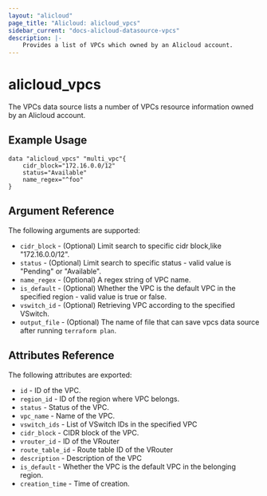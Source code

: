 ```yaml
---
layout: "alicloud"
page_title: "Alicloud: alicloud_vpcs"
sidebar_current: "docs-alicloud-datasource-vpcs"
description: |-
    Provides a list of VPCs which owned by an Alicloud account.
---
```


# alicloud\_vpcs

The VPCs data source lists a number of VPCs resource information owned by an Alicloud account.

## Example Usage

```
data "alicloud_vpcs" "multi_vpc"{
	cidr_block="172.16.0.0/12"
	status="Available"
	name_regex="^foo"
}

```

## Argument Reference

The following arguments are supported:

* `cidr_block` - (Optional) Limit search to specific cidr block,like "172.16.0.0/12".
* `status` - (Optional) Limit search to specific status - valid value is "Pending" or "Available".
* `name_regex` - (Optional) A regex string of VPC name.
* `is_default` - (Optional) Whether the VPC is the default VPC in the specified region - valid value is true or false.
* `vswitch_id` - (Optional) Retrieving VPC according to the specified VSwitch.
* `output_file` - (Optional) The name of file that can save vpcs data source after running `terraform plan`.

## Attributes Reference

The following attributes are exported:

* `id` - ID of the VPC.
* `region_id` - ID of the region where VPC belongs.
* `status` - Status of the VPC.
* `vpc_name` - Name of the VPC.
* `vswitch_ids` - List of VSwitch IDs in the specified VPC
* `cidr_block` - CIDR block of the VPC.
* `vrouter_id` - ID of the VRouter
* `route_table_id` - Route table ID of the VRouter
* `description` - Description of the VPC
* `is_default` - Whether the VPC is the default VPC in the belonging region.
* `creation_time` - Time of creation.
